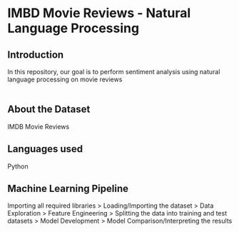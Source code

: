 # IMBD Movie Reviews - Natural Language Processing
## Introduction
In this repository, our goal is to perform sentiment analysis using natural language processing on movie reviews
<br />
<br />
## About the Dataset
IMDB Movie Reviews
<br />
## Languages used
Python
<br />
## Machine Learning Pipeline
Importing all required libraries > Loading/Importing the dataset > Data Exploration > Feature Engineering > Splitting the data into training and test datasets > Model Development > Model Comparison/Interpreting the results

